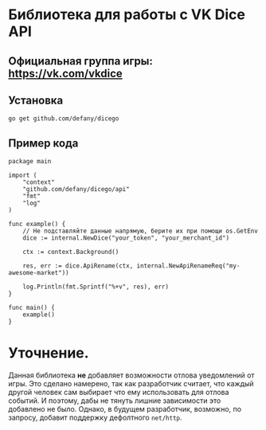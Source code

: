 # Библиотека для работы с VK Dice API
## Официальная группа игры: https://vk.com/vkdice

## Установка
```
go get github.com/defany/dicego
```

## Пример кода
```golang
package main

import (
	"context"
	"github.com/defany/dicego/api"
	"fmt"
	"log"
)

func example() {
	// Не подставляйте данные напрямую, берите их при помощи os.GetEnv
	dice := internal.NewDice("your_token", "your_merchant_id")

	ctx := context.Background()

	res, err := dice.ApiRename(ctx, internal.NewApiRenameReq("my-awesome-market"))

	log.Println(fmt.Sprintf("%+v", res), err)
}

func main() {
	example()
}

```

# Уточнение.
Данная библиотека **не** добавляет возможности отлова уведомлений от игры.
Это сделано намерено, так как разработчик считает, что каждый другой человек сам выбирает что ему использовать для отлова событий.
И поэтому, дабы не тянуть лишние зависимости это добавлено не было. Однако, в будущем разработчик, возможно, по запросу, добавит поддержку дефолтного `net/http`.